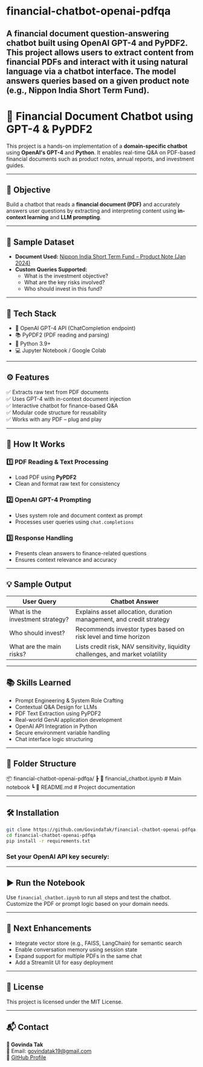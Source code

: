 # financial-chatbot-openai-pdfqa
A financial document question-answering chatbot built using OpenAI GPT-4 and PyPDF2. This project allows users to extract content from financial PDFs and interact with it using natural language via a chatbot interface. The model answers queries based on a given product note (e.g., Nippon India Short Term Fund).
---
# 💬 Financial Document Chatbot using GPT-4 & PyPDF2

This project is a hands-on implementation of a **domain-specific chatbot** using **OpenAI's GPT-4** and **Python**. It enables real-time Q&A on PDF-based financial documents such as product notes, annual reports, and investment guides.

-----

## 🧠 Objective

Build a chatbot that reads a **financial document (PDF)** and accurately answers user questions by extracting and interpreting content using **in-context learning** and **LLM prompting**.

---

## 📄 Sample Dataset

- **Document Used:** [Nippon India Short Term Fund – Product Note (Jan 2024)](https://mf.nipponindiaim.com/FundsAndPerformance/ProductNotes/NipponIndia-Short-Term-Fund-Jan-2024.pdf)
- **Custom Queries Supported:**  
  - What is the investment objective?  
  - What are the key risks involved?  
  - Who should invest in this fund?

---

## 🔧 Tech Stack

- 🧠 OpenAI GPT-4 API (ChatCompletion endpoint)
- 📚 PyPDF2 (PDF reading and parsing)
- 🐍 Python 3.9+
- 💻 Jupyter Notebook / Google Colab

---

## ⚙️ Features

✅ Extracts raw text from PDF documents  
✅ Uses GPT-4 with in-context document injection  
✅ Interactive chatbot for finance-based Q&A  
✅ Modular code structure for reusability  
✅ Works with any PDF – plug and play

---

## 🚀 How It Works

### 1️⃣ PDF Reading & Text Processing  
- Load PDF using **PyPDF2**  
- Clean and format raw text for consistency

### 2️⃣ OpenAI GPT-4 Prompting  
- Uses system role and document context as prompt  
- Processes user queries using `chat.completions`

### 3️⃣ Response Handling  
- Presents clean answers to finance-related questions  
- Ensures context relevance and accuracy

---

## 💡 Sample Output

| User Query                  | Chatbot Answer                                                                 |
|----------------------------|--------------------------------------------------------------------------------|
| What is the investment strategy? | Explains asset allocation, duration management, and credit strategy       |
| Who should invest?         | Recommends investor types based on risk level and time horizon                 |
| What are the main risks?   | Lists credit risk, NAV sensitivity, liquidity challenges, and market volatility|

---

## 📚 Skills Learned

- Prompt Engineering & System Role Crafting  
- Contextual Q&A Design for LLMs  
- PDF Text Extraction using PyPDF2  
- Real-world GenAI application development  
- OpenAI API Integration in Python  
- Secure environment variable handling  
- Chat interface logic structuring

---

## 📂 Folder Structure


📦 financial-chatbot-openai-pdfqa/
┣ 📜 financial_chatbot.ipynb      # Main notebook
┗ 📄 README.md                    # Project documentation

---

## 🛠️ Installation

```bash
git clone https://github.com/GovindaTak/financial-chatbot-openai-pdfqa.git
cd financial-chatbot-openai-pdfqa
pip install -r requirements.txt
```

### Set your OpenAI API key securely:

---

## ▶️ Run the Notebook

Use `financial_chatbot.ipynb` to run all steps and test the chatbot.  
Customize the PDF or prompt logic based on your domain needs.

---

## 🧠 Next Enhancements

- Integrate vector store (e.g., FAISS, LangChain) for semantic search  
- Enable conversation memory using session state  
- Expand support for multiple PDFs in the same chat  
- Add a Streamlit UI for easy deployment  

---

## 📜 License

This project is licensed under the MIT License.

---

## 📬 Contact

**👤 Govinda Tak**  
📧 Email: govindatak19@gmail.com  
🔗 [GitHub Profile](https://github.com/GovindaTak)

```

